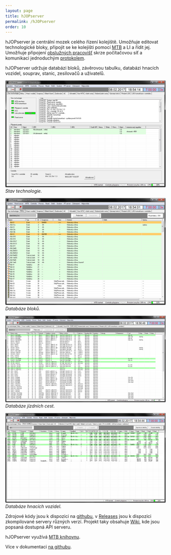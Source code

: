 ```yaml
---
layout: page
title: hJOPserver
permalink: /hJOPserver
order: 10
---
```


hJOPserver je centrální mozek celého řízení kolejiště. Umožňuje editovat
technologické bloky, připojit se ke kolejišti pomocí [MTB](/rcs) a LI a
řídit jej. Umožňuje připojení [obslužných pracovišť](/hJOPpanel) skrze
počítačovou síť a komunikaci jednoduchým
[protokolem](https://github.com/kmzbrnoI/hJOPserver/wiki/panelServer).

hJOPserver udržuje databázi bloků, závěrovou tabulku, databázi hnacích vozidel,
souprav, stanic, zesilovačů a uživatelů.

![Screenshot stavu technologie](assets/img/hJOPserver-tech.png)
*Stav technologie.*

![Screenshot seznamu bloků](assets/img/hJOPserver-blk.png)
*Databáze bloků.*

![Screenshot databáze jízdních cest](assets/img/hJOPserver-jc.png)
*Databáze jízdních cest.*

![Screenshot databáze hnacích vozidel](assets/img/hJOPserver-hv.png)
*Databáze hnacích vozidel.*

Zdrojové kódy jsou k dispozici na [githubu](https://github.com/kmzbrnoI/hJOPserver),
v [Releases](https://github.com/kmzbrnoI/hJOPserver/releases) jsou k dispozici
zkompilované servery různých verzí. Projekt taky obsahuje
[Wiki](https://github.com/kmzbrnoI/hJOPserver/wiki), kde jsou popsaná dostupná
API serveru.

hJOPserver využívá [MTB knihovnu](/rcs).

Více v dokumentaci [na githubu](https://github.com/kmzbrnoI/hJOPserver).


